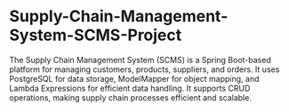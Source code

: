 # Supply-Chain-Management-System-SCMS-Project
The Supply Chain Management System (SCMS) is a Spring Boot-based platform for managing customers, products, suppliers, and orders. It uses PostgreSQL for data storage, ModelMapper for object mapping, and Lambda Expressions for efficient data handling. It supports CRUD operations, making supply chain processes efficient and scalable.
